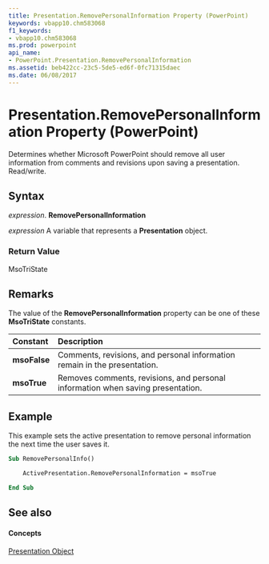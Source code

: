 ```yaml
---
title: Presentation.RemovePersonalInformation Property (PowerPoint)
keywords: vbapp10.chm583068
f1_keywords:
- vbapp10.chm583068
ms.prod: powerpoint
api_name:
- PowerPoint.Presentation.RemovePersonalInformation
ms.assetid: beb422cc-23c5-5de5-ed6f-0fc71315daec
ms.date: 06/08/2017
---
```



# Presentation.RemovePersonalInformation Property (PowerPoint)

Determines whether Microsoft PowerPoint should remove all user information from comments and revisions upon saving a presentation. Read/write.


## Syntax

 _expression_. **RemovePersonalInformation**

 _expression_ A variable that represents a **Presentation** object.


### Return Value

MsoTriState


## Remarks

The value of the **RemovePersonalInformation** property can be one of these **MsoTriState** constants.



|**Constant**|**Description**|
|:-----|:-----|
|**msoFalse**| Comments, revisions, and personal information remain in the presentation.|
|**msoTrue**| Removes comments, revisions, and personal information when saving presentation.|

## Example

This example sets the active presentation to remove personal information the next time the user saves it.


```vb
Sub RemovePersonalInfo()

    ActivePresentation.RemovePersonalInformation = msoTrue

End Sub
```


## See also


#### Concepts


[Presentation Object](presentation-object-powerpoint.md)

